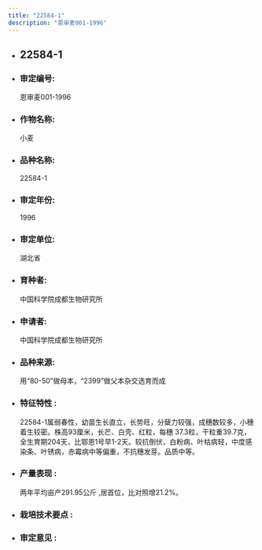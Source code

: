 ```yaml
---
title: "22584-1"
description: "恩审麦001-1996"
---
```

* ## 22584-1
* ###  审定编号:  
   恩审麦001-1996

*  ### 作物名称:  
   小麦

*   ###  品种名称: 
    22584-1

*   ### 审定年份: 
    1996

*   ### 审定单位:  
    湖北省

*   ### 育种者:  
    中国科学院成都生物研究所

*   ### 申请者:  
    中国科学院成都生物研究所

*   ### 品种来源:  
    用“80-50”做母本，“2399”做父本杂交选育而成

*   ### 特征特性 : 
    22584-1属弱春性，幼苗生长直立，长势旺，分蘖力较强，成穗数较多，小穗着生较密。株高93厘米，长芒、白壳、红粒，每穗 37.3粒，干粒重39.7克，全生育期204天，比鄂恩1号早1-2天。较抗倒伏，白粉病、叶枯病轻，中度感染条、叶锈病，赤霉病中等偏重，不抗穗发芽。品质中等。

*   ### 产量表现 : 
    两年平均亩产291.95公斤 ,居首位，比对照增21.2%。

*   ### 栽培技术要点 : 
    

*   ### 审定意见 : 
    
